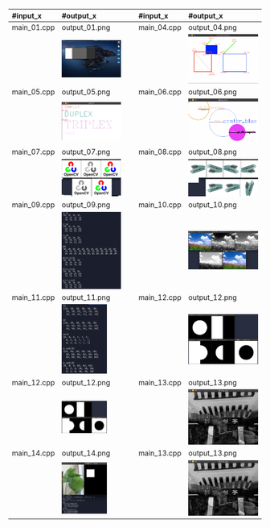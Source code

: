 | #input_x                  |#output_x                  | #input_x                  |#output_x                  |
| :------------------- | :------------------- | :------------------- | :------------------- |
| main_01.cpp                | output_01.png| main_04.cpp                | output_04.png|
|                            | <img  src="./assets/output_01.png" width = "85%">|                            | <img  src="./assets/output_04.png" width = "100%">|
| main_05.cpp                | output_05.png| main_06.cpp                | output_06.png|
|                            | <img  src="./assets/output_05.png" width = "85%">|                            | <img  src="./assets/output_06.png" width = "100%">|
| main_07.cpp                | output_07.png| main_08.cpp                | output_08.png|
|                            | <img  src="./assets/output_07.png" width = "85%">|                            | <img  src="./assets/output_08.png" width = "100%">|
| main_09.cpp                | output_09.png| main_10.cpp                | output_10.png|
|                            | <img  src="./assets/output_09.png" width = "85%">|                            | <img  src="./assets/output_10.png" width = "100%">|
| main_11.cpp                | output_11.png| main_12.cpp                | output_12.png|
|                            | <img  src="./assets/output_11.png" width = "65%">|                            | <img  src="./assets/output_12.png" width = "100%">|
| main_12.cpp                | output_12.png| main_13.cpp                | output_13.png|
|                            | <img  src="./assets/output_12.png" width = "65%">|                            | <img  src="./assets/output_13.png" width = "100%">|
| main_14.cpp                | output_14.png| main_13.cpp                | output_13.png|
|                            | <img  src="./assets/output_14.png" width = "65%">|                            | <img  src="./assets/output_13.png" width = "100%">|





